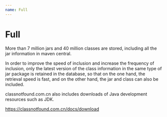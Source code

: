 ```yaml
---
name: Full
---
```


# Full

More than 7 million jars and 40 million classes are stored, including all the jar information in maven central.

In order to improve the speed of inclusion and increase the frequency of inclusion, only the latest version of the class information in the same type of jar package is retained in the database, so that on the one hand, the retrieval speed is fast, and on the other hand, the jar and class can also be included.

classnotfound.com.cn also includes downloads of Java development resources such as JDK.

https://classnotfound.com.cn/docs/download